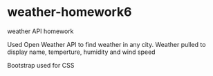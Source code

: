 # weather-homework6
weather API homework

Used Open Weather API to find weather in any city.
Weather pulled to display name, temperture, humidity and wind speed

Bootstrap used for CSS